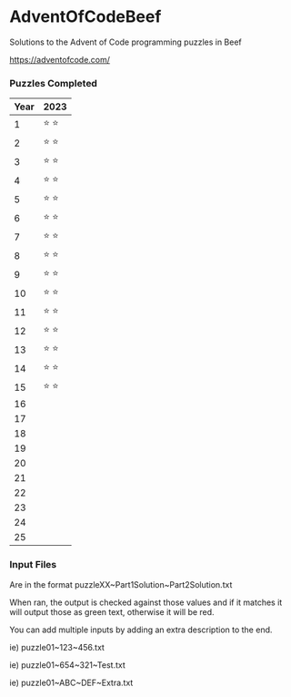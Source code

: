 # AdventOfCodeBeef
Solutions to the Advent of Code programming puzzles in Beef

https://adventofcode.com/

### Puzzles Completed
| Year | 2023 |
 ------------- | ------------- |
 1 | :star: :star: |
 2 | :star: :star: |
 3 | :star: :star: |
 4 | :star: :star: |
 5 | :star: :star: |
 6 | :star: :star: |
 7 | :star: :star: |
 8 | :star: :star: |
 9 | :star: :star: |
 10 | :star: :star: |
 11 | :star: :star: |
 12 | :star: :star: |
 13 | :star: :star: |
 14 | :star: :star: |
 15 | :star: :star: |
 16 | |
 17 | |
 18 | |
 19 | |
 20 | |
 21 | |
 22 | |
 23 | |
 24 | |
 25 | |

### Input Files
Are in the format puzzleXX\~Part1Solution\~Part2Solution.txt

When ran, the output is checked against those values and if it matches it will output those as green text, otherwise it will be red.

You can add multiple inputs by adding an extra description to the end.

ie) puzzle01\~123\~456.txt

ie) puzzle01\~654\~321\~Test.txt

ie) puzzle01\~ABC\~DEF\~Extra.txt